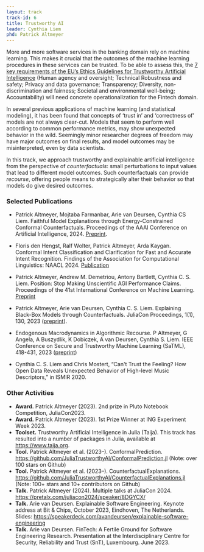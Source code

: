 ```yaml
---
layout: track
track-id: 6
title: Trustworthy AI
leader: Cynthia Liem
phd: Patrick Altmeyer
---
```


More and more software services in the banking domain rely on machine learning. This makes it crucial that the outcomes of the machine learning procedures in these services can be trusted. To be able to assess this, the [7 key requirements of the EU’s Ethics Guidelines for Trustworthy Artificial Intelligence](https://ec.europa.eu/futurium/en/ai-alliance-consultation) (Human agency and oversight; Technical Robustness and safety; Privacy and data governance; Transparency; Diversity, non-discrimination and fairness; Societal and environmental well-being; Accountability) will need concrete operationalization for the Fintech domain.

In several previous applications of machine learning (and statistical modeling), it has been found that concepts of ‘trust in’ and ‘correctness of’ models are not always clear-cut. Models that seem to perform well according to common performance metrics, may show unexpected behavior in the wild. Seemingly minor researcher degrees of freedom may have major outcomes on final results, and model outcomes may be misinterpreted, even by data scientists.

In this track, we approach trustworthy and explainable artificial intelligence from the perspective of _counterfactuals_: small perturbations to input values that lead to different model outcomes. Such counterfactuals can provide _recourse_, offering people means to strategically alter their behavior so that models do give desired outcomes.

### Selected Publications

- Patrick Altmeyer, Mojtaba Farmanbar, Arie van Deursen, Cynthia CS Liem. Faithful Model Explanations through Energy-Constrained Conformal Counterfactuals. Proceedings of the AAAI Conference on Artificial Intelligence, 2024. [Preprint](https://arxiv.org/pdf/2312.10648).

- Floris den Hengst, Ralf Wolter, Patrick Altmeyer, Arda Kaygan. Conformal Intent Classification and Clarification for Fast and Accurate Intent Recognition. Findings of the Association for Computational Linguistics: NAACL 2024. [Publication](https://aclanthology.org/2024.findings-naacl.156/)

- Patrick Altmeyer, Andrew M. Demetriou, Antony Bartlett, Cynthia C. S. Liem. Position: Stop Making Unscientific AGI Performance Claims. Proceedings of the 41st International Conference on Machine Learning. [Preprint](https://arxiv.org/pdf/2402.03962)

- Patrick Altmeyer, Arie van Deursen, Cynthia C. S. Liem. Explaining Black-Box Models through Counterfactuals. JuliaCon Proceedings, 1(1), 130, 2023 ([preprint](https://doi.org/10.21105/jcon.00130)).

- Endogenous Macrodynamics in Algorithmic Recourse. P Altmeyer, G Angela, A Buszydlik, K Dobiczek, A van Deursen, Cynthia S. Liem. IEEE Conference on Secure and Trustworthy Machine Learning (SaTML), 418-431, 2023 ([preprint](https://openreview.net/pdf?id=-LFT2YicI9v))

- Cynthia C. S. Liem and Chris Mostert, “Can't Trust the Feeling? How Open Data Reveals Unexpected Behavior of High-level Music Descriptors,” in ISMIR 2020.

### Other Activities

-	**Award.** Patrick Altmeyer (2023). 2nd prize in Pluto Notebook Competition, JuliaCon2023.
-	**Award.** Patrick Altmeyer (2023). 1st Prize Winner at ING Experiment Week 2023.
-	**Toolset.** Trustworthy Artificial Intelligence in Julia (Taija). This track has resulted into a number of packages in Julia, available at <https://www.taija.org>.
-	**Tool.** Patrick Altmeyer et al. (2023–). ConformalPrediction. <https://github.com/JuliaTrustworthyAI/ConformalPrediction.jl> (Note: over 100 stars on Github)
-	**Tool.** Patrick Altmeyer et al. (2023–). CounterfactualExplanations. <https://github.com/JuliaTrustworthyAI/CounterfactualExplanations.jl> (Note: 100+ stars and 10+ contributors on Github)
-	**Talk.** Patrick Altmeyer (2024). Multiple talks at JuliaCon 2024. <https://pretalx.com/juliacon2024/speaker/8DGYCX/>
-   **Talk.** Arie van Deursen. Explainable Software Engineering. Keynote address at Bit & Chips, October 2023, Eindhoven, The Netherlands. Slides: <https://speakerdeck.com/avandeursen/explainable-software-engineering>
-   **Talk.** Arie van Deursen. FinTech: A Fertile Ground for Software Engineering Research. Presentation at the Interdisciplinary Centre for Security, Reliability and Trust (SnT), Luxembourg. June 2023.

